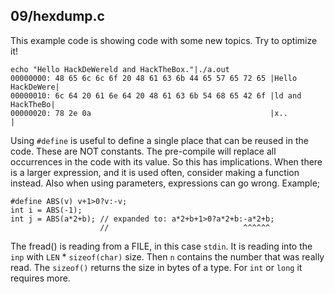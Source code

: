 ## 09/hexdump.c

This example code is showing code with some new topics. Try to optimize it!

```
echo "Hello HackDeWereld and HackTheBox."|./a.out
00000000: 48 65 6c 6c 6f 20 48 61 63 6b 44 65 57 65 72 65 |Hello HackDeWere|
00000010: 6c 64 20 61 6e 64 20 48 61 63 6b 54 68 65 42 6f |ld and HackTheBo|
00000020: 78 2e 0a                                        |x..             |
```

Using `#define` is useful to define a single place that can be reused
in the code. These are NOT constants. The pre-compile will replace all
occurrences in the code with its value. So this has implications. When there
is a larger expression, and it is used often, consider making a function
instead. Also when using parameters, expressions can go wrong. Example;
```
#define ABS(v) v+1>0?v:-v;
int i = ABS(-1);
int j = ABS(a*2+b); // expanded to: a*2+b+1>0?a*2+b:-a*2+b;
                    //                              ^^^^^^
```

The fread() is reading from a FILE, in this case `stdin`. It is reading
into the `inp` with `LEN` * `sizeof(char)` size. Then `n`
contains the number that was really read. The `sizeof()` returns the
size in bytes of a type. For `int` or `long` it requires more.
